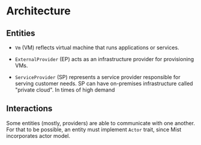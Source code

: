 # Architecture

## Entities

* `Vm` (VM) reflects virtual machine that runs applications or services.

* `ExternalProvider` (EP) acts as an infrastructure provider for provisioning
  VMs.

* `ServiceProvider` (SP) represents a service provider responsible for serving 
  customer needs. SP can have on-premises infrastructure called 
  "private cloud". In times of high demand

## Interactions

Some entities (mostly, providers) are able to communicate with one another. 
For that to be possible, an entity must implement `Actor` trait, since Mist 
incorporates actor model.

